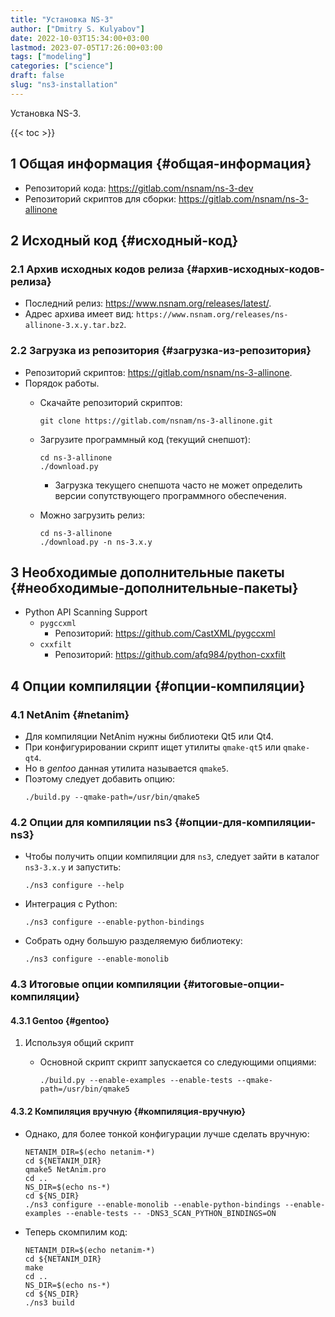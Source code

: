 ```yaml
---
title: "Установка NS-3"
author: ["Dmitry S. Kulyabov"]
date: 2022-10-03T15:34:00+03:00
lastmod: 2023-07-05T17:26:00+03:00
tags: ["modeling"]
categories: ["science"]
draft: false
slug: "ns3-installation"
---
```


Установка NS-3.

<!--more-->

{{< toc >}}


## <span class="section-num">1</span> Общая информация {#общая-информация}

-   Репозиторий кода: <https://gitlab.com/nsnam/ns-3-dev>
-   Репозиторий скриптов для сборки: <https://gitlab.com/nsnam/ns-3-allinone>


## <span class="section-num">2</span> Исходный код {#исходный-код}


### <span class="section-num">2.1</span> Архив исходных кодов релиза {#архив-исходных-кодов-релиза}

-   Последний релиз: <https://www.nsnam.org/releases/latest/>.
-   Адрес архива имеет вид: `https://www.nsnam.org/releases/ns-allinone-3.x.y.tar.bz2`.


### <span class="section-num">2.2</span> Загрузка из репозитория {#загрузка-из-репозитория}

-   Репозиторий скриптов: <https://gitlab.com/nsnam/ns-3-allinone>.
-   Порядок работы.
    -   Скачайте репозиторий скриптов:
        ```shell
        git clone https://gitlab.com/nsnam/ns-3-allinone.git
        ```
    -   Загрузите программный код (текущий снепшот):
        ```shell
        cd ns-3-allinone
        ./download.py
        ```

        -   Загрузка текущего снепшота часто не может определить версии сопутствующего программного обеспечения.
    -   Можно загрузить релиз:
        ```shell
        cd ns-3-allinone
        ./download.py -n ns-3.x.y
        ```


## <span class="section-num">3</span> Необходимые дополнительные пакеты {#необходимые-дополнительные-пакеты}

-   Python API Scanning Support
    -   `pygccxml`
        -   Репозиторий: <https://github.com/CastXML/pygccxml>
    -   `cxxfilt`
        -   Репозиторий: <https://github.com/afq984/python-cxxfilt>


## <span class="section-num">4</span> Опции компиляции {#опции-компиляции}


### <span class="section-num">4.1</span> NetAnim {#netanim}

-   Для компиляции NetAnim нужны библиотеки Qt5 или Qt4.
-   При конфигурировании скрипт ищет утилиты `qmake-qt5` или `qmake-qt4`.
-   Но в _gentoo_ данная утилита называется `qmake5`.
-   Поэтому следует добавить опцию:
    ```shell
    ./build.py --qmake-path=/usr/bin/qmake5
    ```


### <span class="section-num">4.2</span> Опции для компиляции ns3 {#опции-для-компиляции-ns3}

-   Чтобы получить опции компиляции для `ns3`, следует зайти в каталог `ns3-3.x.y` и запустить:
    ```shell
    ./ns3 configure --help
    ```
-   Интеграция с Python:
    ```shell
    ./ns3 configure --enable-python-bindings
    ```
-   Собрать одну большую разделяемую библиотеку:
    ```shell
    ./ns3 configure --enable-monolib
    ```


### <span class="section-num">4.3</span> Итоговые опции компиляции {#итоговые-опции-компиляции}


#### <span class="section-num">4.3.1</span> Gentoo {#gentoo}

<!--list-separator-->

1.  Используя общий скрипт

    -   Основной скрипт скрипт запускается со следующими опциями:
        ```shell
        ./build.py --enable-examples --enable-tests --qmake-path=/usr/bin/qmake5
        ```


#### <span class="section-num">4.3.2</span> Компиляция вручную {#компиляция-вручную}

-   Однако, для более тонкой конфигурации лучше сделать вручную:
    ```shell
    NETANIM_DIR=$(echo netanim-*)
    cd ${NETANIM_DIR}
    qmake5 NetAnim.pro
    cd ..
    NS_DIR=$(echo ns-*)
    cd ${NS_DIR}
    ./ns3 configure --enable-monolib --enable-python-bindings --enable-examples --enable-tests -- -DNS3_SCAN_PYTHON_BINDINGS=ON
    ```
-   Теперь скомпилим код:
    ```shell
    NETANIM_DIR=$(echo netanim-*)
    cd ${NETANIM_DIR}
    make
    cd ..
    NS_DIR=$(echo ns-*)
    cd ${NS_DIR}
    ./ns3 build
    ```
